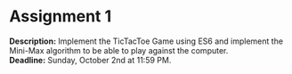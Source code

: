 # Assignment 1
**Description:** Implement the TicTacToe Game using ES6 and implement the Mini-Max algorithm to be able to play against the computer. <br>
**Deadline:** Sunday, October 2nd at 11:59 PM. 
